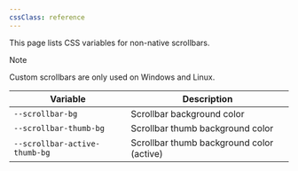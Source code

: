 ```yaml
---
cssClass: reference
---
```


This page lists CSS variables for non-native scrollbars.

> [!note]
> Custom scrollbars are only used on Windows and Linux.

| Variable                      | Description                               |
| ----------------------------- | ----------------------------------------- |
| `--scrollbar-bg`              | Scrollbar background color                |
| `--scrollbar-thumb-bg`        | Scrollbar thumb background color          |
| `--scrollbar-active-thumb-bg` | Scrollbar thumb background color (active) |
